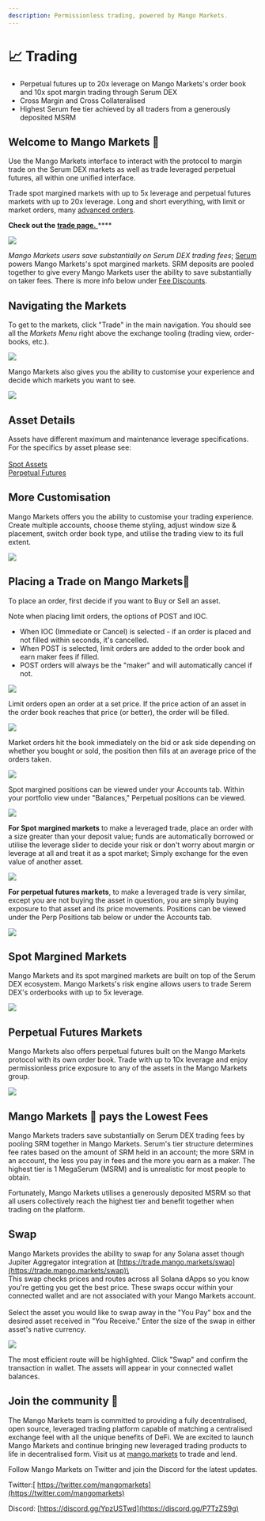 ```yaml
---
description: Permissionless trading, powered by Mango Markets.
---
```


# 📈 Trading

* Perpetual futures up to 20x leverage on Mango Markets's order book and 10x spot margin trading through Serum DEX
* Cross Margin and Cross Collateralised
* Highest Serum fee tier achieved by all traders from a generously deposited MSRM

## **Welcome to Mango** Market**s** 🥭

Use the Mango Markets interface to interact with the protocol to margin trade on the Serum DEX markets as well as trade leveraged perpetual futures, all within one unified interface.

Trade spot margined markets with up to 5x leverage and perpetual futures markets with up to 20x leverage. Long and short everything, with limit or market orders, many [advanced orders](trade-order-types.md).

**Check out the** [**trade page.** ](https://trade.mango.markets)\*\*\*\*

![](../../.gitbook/assets/tradeee.png)

_Mango Markets users save substantially on Serum DEX trading fees_; [Serum](https://projectserum.com) powers Mango Markets's spot margined markets. SRM deposits are pooled together to give every Mango Markets user the ability to save substantially on taker fees. There is more info below under [Fee Discounts](getting-started.md#how-to-view-fee-discounts-contribute-srm).

## **Navigating the Markets**

To get to the markets, click "Trade" in the main navigation. You should see all the _Markets Menu_ right above the exchange tooling (trading view, order-books, etc.).

![](../../.gitbook/assets/markets.png)

Mango Markets also gives you the ability to customise your experience and decide which markets you want to see.

![](../../.gitbook/assets/markets2.png)

## Asset Details

Assets have different maximum and maintenance leverage specifications. For the specifics by asset please see:\
\
[Spot Assets](../token-specs.md)\
[Perpetual Futures](../../mango/perp-contract-specs.md)

## More Customisation

Mango Markets offers you the ability to customise your trading experience. Create multiple accounts, choose theme styling, adjust window size & placement, switch order book type, and utilise the trading view to its full extent.

![](../../.gitbook/assets/customize.png)

## Placing a Trade on Mango Markets🥭

To place an order, first decide if you want to Buy or Sell an asset.

Note when placing limit orders, the options of POST and IOC.

* When IOC (Immediate or Cancel) is selected - if an order is placed and not filled within seconds, it's cancelled.
* When POST is selected, limit orders are added to the order book and earn maker fees if filled.
* POST orders will always be the "maker" and will automatically cancel if not.

![](../../.gitbook/assets/trademodal.png)

Limit orders open an order at a set price. If the price action of an asset in the order book reaches that price (or better), the order will be filled.

![](../../.gitbook/assets/market.png)

Market orders hit the book immediately on the bid or ask side depending on whether you bought or sold, the position then fills at an average price of the orders taken.

![](../../.gitbook/assets/limit.png)

Spot margined positions can be viewed under your Accounts tab. Within your portfolio view under "Balances," Perpetual positions can be viewed.

![](../../.gitbook/assets/positions.png)

**For Spot margined markets** to make a leveraged trade, place an order with a size greater than your deposit value; funds are automatically borrowed or utilise the leverage slider to decide your risk or don't worry about margin or leverage at all and treat it as a spot market; Simply exchange for the even value of another asset.

![](../../.gitbook/assets/sporttop.png)

**For perpetual futures markets**, to make a leveraged trade is very similar, except you are not buying the asset in question, you are simply buying exposure to that asset and its price movements. Positions can be viewed under the Perp Positions tab below or under the Accounts tab.

![](../../.gitbook/assets/perpep.png)

## Spot Margined Markets

Mango Markets and its spot margined markets are built on top of the Serum DEX ecosystem. Mango Markets's risk engine allows users to trade Serem DEX's orderbooks with up to 5x leverage.

![](../../.gitbook/assets/sport.png)

## Perpetual Futures Markets

Mango Markets also offers perpetual futures built on the Mango Markets protocol with its own order book. Trade with up to 10x leverage and enjoy permissionless price exposure to any of the assets in the Mango Markets group.

![](../../.gitbook/assets/perp.png)

## Mango Markets 🥭 **pays the Lowest Fees**

Mango Markets traders save substantially on Serum DEX trading fees by pooling SRM together in Mango Markets. Serum's tier structure determines fee rates based on the amount of SRM held in an account; the more SRM in an account, the less you pay in fees and the more you earn as a maker. The highest tier is 1 MegaSerum (MSRM) and is unrealistic for most people to obtain.

Fortunately, Mango Markets utilises a generously deposited MSRM so that all users collectively reach the highest tier and benefit together when trading on the platform.

## **Swap**

Mango Markets provides the ability to swap for any Solana asset though Jupiter Aggregator integration at [https://trade.mango.markets/swap](https://trade.mango.markets/swap)\
\
This swap checks prices and routes across all Solana dApps so you know you're getting you get the best price. These swaps occur within your connected wallet and are not associated with your Mango Markets account.\
\
Select the asset you would like to swap away in the "You Pay" box and the desired asset received in "You Receive." Enter the size of the swap in either asset's native currency.

![](<../../.gitbook/assets/Screen Shot 2021-12-28 at 2.33.30 PM.png>)

The most efficient route will be highlighted. Click "Swap" and confirm the transaction in wallet. The assets will appear in your connected wallet balances.

## **Join the community** 👾

The Mango Markets team is committed to providing a fully decentralised, open source, leveraged trading platform capable of matching a centralised exchange feel with all the unique benefits of DeFi. We are excited to launch Mango Markets and continue bringing new leveraged trading products to life in decentralised form. Visit us at [mango.markets](https://mango.markets) to trade and lend.

Follow Mango Markets on Twitter and join the Discord for the latest updates.

Twitter:[ https://twitter.com/mangomarkets](https://twitter.com/mangomarkets)

Discord: [https://discord.gg/YpzUSTwd](https://discord.gg/P7TzZS9g)
